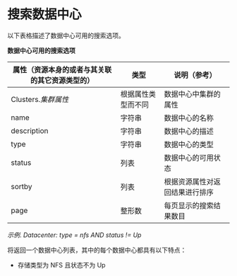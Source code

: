 # 搜索数据中心

以下表格描述了数据中心可用的搜索选项。

**数据中心可用的搜索选项**

|属性（资源本身的或者与其关联的其它资源类型的）|类型|说明（参考）|
|----------------------------------------------|----|------------|
|Clusters.*集群属性*|根据属性类型而不同|数据中心中集群的属性|
|name|字符串|数据中心的名称|
|description|字符串|数据中心的描述|
|type|字符串|数据中心的类型|
|status|列表|数据中心的可用状态|
|sortby|列表|根据资源属性对返回结果进行排序|
|page|整形数|每页显示的搜索结果数目|

*示例*.
*Datacenter: type = nfs AND status != Up*

将返回一个数据中心列表，其中的每个数据中心都具有以下特点：

-   存储类型为 NFS 且状态不为 Up

